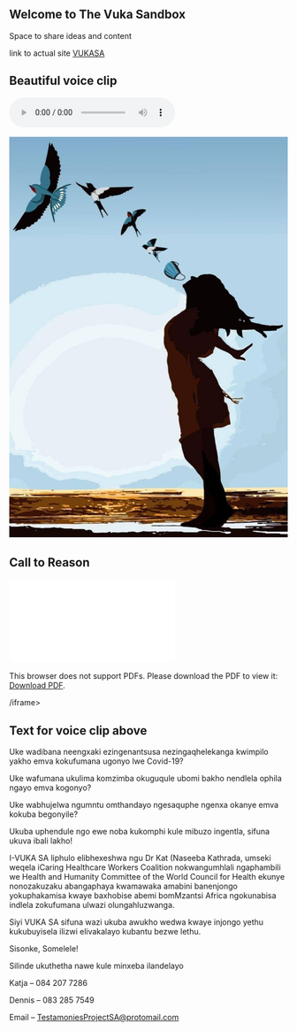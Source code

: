 ## Welcome to The Vuka Sandbox

Space to share ideas and content

link to actual site [VUKASA](https://vukasa.org.za)

## Beautiful voice clip

 <audio controls>
  <source src="/pdfs/PTT-20220303-WA0653.opus" type="audio/ogg">
Your browser does not support the audio element.
</audio> 



![vuka](img/gorjus.jpg)



## Call to Reason

<object data="pdfs/hcpscall2stopmandates.pdf" type="application/pdf" width="100%" height="700px">
    <embed src="pdfs/hcpscall2stopmandates.pdf">
        <p>This browser does not support PDFs. Please download the PDF to view it: <a href="http://yoursite.com/the.pdf">Download PDF</a>.</p>
    </embed>
</object>

<!-- <iframe src="pdfs/hcpscall2stopmandates.pdf" width="100%" height="500px">
< -->/iframe>

## Text for voice clip above

Uke wadibana neengxaki ezingenantsusa nezingaqhelekanga kwimpilo yakho emva kokufumana ugonyo lwe Covid-19?

Uke wafumana ukulima komzimba okuguqule ubomi bakho nendlela ophila ngayo emva kogonyo?

Uke wabhujelwa ngumntu omthandayo ngesaquphe ngenxa okanye emva kokuba begonyile?

Ukuba uphendule ngo ewe noba kukomphi kule mibuzo ingentla, sifuna ukuva ibali lakho!

I-VUKA SA liphulo elibhexeshwa ngu Dr Kat (Naseeba Kathrada, umseki weqela iCaring Healthcare Workers Coalition nokwangumhlali ngaphambili we Health and Humanity Committee of the World Council for Health ekunye nonozakuzaku abangaphaya kwamawaka amabini banenjongo yokuphakamisa kwaye baxhobise abemi bomMzantsi Africa ngokunabisa indlela zokufumana ulwazi olungahluzwanga.

Siyi VUKA SA sifuna wazi ukuba awukho wedwa kwaye injongo yethu kukubuyisela ilizwi elivakalayo kubantu bezwe lethu.


Sisonke, Somelele!


Silinde ukuthetha nawe kule minxeba ilandelayo

Katja – 084 207 7286

Dennis – 083 285 7549

Email – TestamoniesProjectSA@protomail.com









